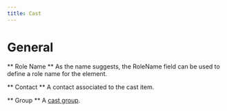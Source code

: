 ```yaml
---
title: Cast
---
```


# General

** Role Name ** As the name suggests, the RoleName field can be used to define a role name for the element.

** Contact ** A contact associated to the cast item.

** Group ** A [cast group](02_cast_groups.mdx).
